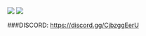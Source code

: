 <img src="https://media.discordapp.net/attachments/884864786033168444/934273870016434176/unknown.png?width=839&height=473">

<img src="https://media.discordapp.net/attachments/884864786033168444/934273932926799882/unknown.png?width=840&height=473">

###DISCORD: https://discord.gg/CjbzggEerU